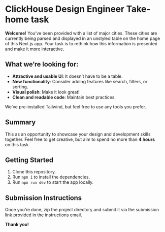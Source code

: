 # ClickHouse Design Engineer Take-home task

**Welcome!** You’ve been provided with a list of major cities. These cities are currently being parsed and displayed in an unstyled table on the home page of this Next.js app. Your task is to rethink how this information is presented and make it more interactive.

## What we’re looking for:
- **Attractive and usable UI**: It doesn’t have to be a table.
- **New functionality**: Consider adding features like search, filters, or sorting.
- **Visual polish**: Make it look great!
- **Clean and readable code**: Maintain best practices.

We’ve pre-installed Tailwind, but feel free to use any tools you prefer.

## Summary
This as an opportunity to showcase your design and development skills together. Feel free to get creative, but aim to spend no more than **4 hours** on this task.

## Getting Started
1. Clone this repository.  
2. Run `npm i` to install the dependencies.  
3. Run `npm run dev` to start the app locally.  

## Submission Instructions
Once you’re done, zip the project directory and submit it via the submission link provided in the instructions email. 

**Thank you!**